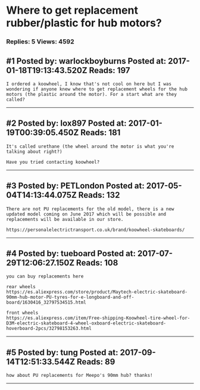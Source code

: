 # Where to get replacement rubber/plastic for hub motors?

### Replies: 5 Views: 4592

## \#1 Posted by: warlockboyburns Posted at: 2017-01-18T19:13:43.520Z Reads: 197

```
I ordered a koowheel, I know that's not cool on here but I was wondering if anyone knew where to get replacement wheels for the hub motors (the plastic around the motor). For a start what are they called?
```

---
## \#2 Posted by: lox897 Posted at: 2017-01-19T00:39:05.450Z Reads: 181

```
It's called urethane (the wheel around the motor is what you're talking about right?)

Have you tried contacting koowheel?
```

---
## \#3 Posted by: PETLondon Posted at: 2017-05-04T14:13:44.075Z Reads: 132

```
There are not PU replacements for the old model, there is a new updated model coming on June 2017 which will be possible and replacements will be available in our store.

https://personalelectrictransport.co.uk/brand/koowheel-skateboards/
```

---
## \#4 Posted by: tueboard Posted at: 2017-07-29T12:06:27.150Z Reads: 108

```
you can buy replacements here

rear wheels
https://es.aliexpress.com/store/product/Maytech-electric-skateboard-90mm-hub-motor-PU-tyres-for-e-longboard-and-off-board/1630416_32797534515.html

front wheels
https://es.aliexpress.com/item/Free-shipping-Koowheel-tire-wheel-for-D3M-electric-skateboard-4-wheel-oxboard-electric-skateboard-hoverboard-2pcs/32798153263.html
```

---
## \#5 Posted by: tung Posted at: 2017-09-14T12:51:33.544Z Reads: 89

```
how about PU replacements for Meepo's 90mm hub? thanks!
```

---
